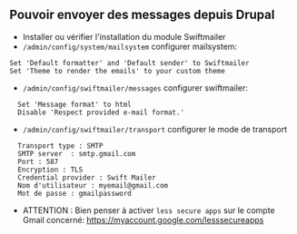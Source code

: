 ## Pouvoir envoyer des messages depuis Drupal
- Installer ou vérifier l'installation du module Swiftmailer 
- `/admin/config/system/mailsystem` configurer mailsystem:
```
Set 'Default formatter' and 'Default sender' to Swiftmailer
Set 'Theme to render the emails' to your custom theme
```
- `/admin/config/swiftmailer/messages` configurer swiftmailer:
```
  Set 'Message format' to html
  Disable 'Respect provided e-mail format.'
```
- `/admin/config/swiftmailer/transport` configurer le mode de transport
```
  Transport type : SMTP
  SMTP server  : smtp.gmail.com
  Port : 587
  Encryption : TLS
  Credential provider : Swift Mailer
  Nom d'utilisateur : myemail@gmail.com
  Mot de passe : gmailpassword
```
- ATTENTION : Bien penser à activer ```less secure apps``` sur le compte Gmail concerné: https://myaccount.google.com/lesssecureapps